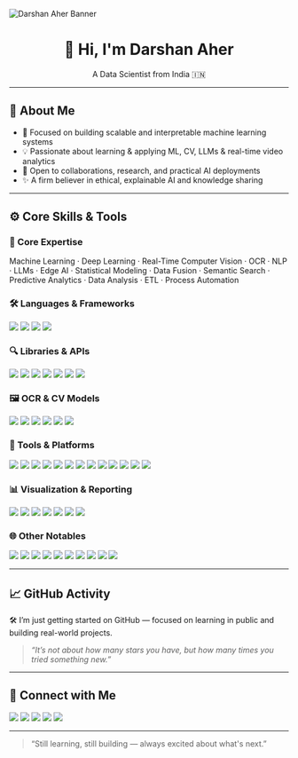 ![Darshan Aher Banner](https://your-image-link.com)

<h1 align="center">👋 Hi, I'm <strong>Darshan Aher</strong></h1>
<p align="center">A Data Scientist from India 🇮🇳</p>

---

## 🌱 About Me

- 🔭 Focused on building scalable and interpretable machine learning systems
- 💡 Passionate about learning & applying ML, CV, LLMs & real-time video analytics
- 🤝 Open to collaborations, research, and practical AI deployments
- ✨ A firm believer in ethical, explainable AI and knowledge sharing

---

## ⚙️ Core Skills & Tools

### 🧠 Core Expertise
Machine Learning · Deep Learning · Real-Time Computer Vision · OCR · NLP · LLMs · Edge AI · Statistical Modeling · Data Fusion · Semantic Search · Predictive Analytics · Data Analysis · ETL · Process Automation

### 🛠️ Languages & Frameworks
<img src="https://img.shields.io/badge/Python-3776AB?style=flat&logo=python&logoColor=white"/> <img src="https://img.shields.io/badge/SQL-003B57?style=flat&logo=mysql&logoColor=white"/> <img src="https://img.shields.io/badge/Bash-4EAA25?style=flat&logo=gnu-bash&logoColor=white"/> <img src="https://img.shields.io/badge/DAX-512BD4?style=flat&logo=microsoftpowerbi&logoColor=white"/>

### 🔍 Libraries & APIs
<img src="https://img.shields.io/badge/Scikit--Learn-F7931E?style=flat&logo=scikit-learn&logoColor=white"/> <img src="https://img.shields.io/badge/XGBoost-EC1C24?style=flat&logo=readthedocs&logoColor=white"/> <img src="https://img.shields.io/badge/TensorFlow-FF6F00?style=flat&logo=tensorflow&logoColor=white"/> <img src="https://img.shields.io/badge/Keras-D00000?style=flat&logo=keras&logoColor=white"/> <img src="https://img.shields.io/badge/SHAP-000000?style=flat&logo=python&logoColor=white"/> <img src="https://img.shields.io/badge/LIME-16A085?style=flat&logo=python&logoColor=white"/> <img src="https://img.shields.io/badge/MLxtend-343434?style=flat&logo=python&logoColor=white"/>

### 🖼️ OCR & CV Models
<img src="https://img.shields.io/badge/YOLOv8/v11-FFBB00?style=flat&logo=python&logoColor=black"/> <img src="https://img.shields.io/badge/DeepSORT-9C27B0?style=flat&logo=python&logoColor=white"/> <img src="https://img.shields.io/badge/PaddleOCR-00599C?style=flat&logo=paddlepaddle&logoColor=white"/> <img src="https://img.shields.io/badge/EasyOCR-FFBB00?style=flat&logo=python&logoColor=black"/> <img src="https://img.shields.io/badge/GPT--4%20Vision-000000?style=flat&logo=openai&logoColor=white"/> <img src="https://img.shields.io/badge/Groq%20(LLaMA--3)-333333?style=flat&logo=nvidia&logoColor=white"/>

### 🔧 Tools & Platforms
<img src="https://img.shields.io/badge/Flask-000000?style=flat&logo=flask&logoColor=white"/> <img src="https://img.shields.io/badge/FastAPI-009688?style=flat&logo=fastapi&logoColor=white"/> <img src="https://img.shields.io/badge/MySQL-00758F?style=flat&logo=mysql&logoColor=white"/> <img src="https://img.shields.io/badge/SQLite-003B57?style=flat&logo=sqlite&logoColor=white"/> <img src="https://img.shields.io/badge/OpenCV-5C3EE8?style=flat&logo=opencv&logoColor=white"/> <img src="https://img.shields.io/badge/GStreamer-6A1B9A?style=flat&logo=gstreamer&logoColor=white"/> <img src="https://img.shields.io/badge/AWS-232F3E?style=flat&logo=amazonaws&logoColor=white"/> <img src="https://img.shields.io/badge/VS%20Code-007ACC?style=flat&logo=visualstudiocode&logoColor=white"/> <img src="https://img.shields.io/badge/PyCharm-000000?style=flat&logo=pycharm&logoColor=white"/> <img src="https://img.shields.io/badge/Jupyter-F37626?style=flat&logo=jupyter&logoColor=white"/> <img src="https://img.shields.io/badge/Raspberry%20Pi-A22846?style=flat&logo=raspberrypi&logoColor=white"/> <img src="https://img.shields.io/badge/Jetson%20Nano-76B900?style=flat&logo=nvidia&logoColor=white"/> <img src="https://img.shields.io/badge/FFmpeg-007808?style=flat&logo=ffmpeg&logoColor=white"/>

### 📊 Visualization & Reporting
<img src="https://img.shields.io/badge/PowerBI-F2C811?style=flat&logo=powerbi&logoColor=black"/> <img src="https://img.shields.io/badge/Tableau-E97627?style=flat&logo=tableau&logoColor=white"/> <img src="https://img.shields.io/badge/Excel-217346?style=flat&logo=microsoftexcel&logoColor=white"/> <img src="https://img.shields.io/badge/Plotly-3F4F75?style=flat&logo=plotly&logoColor=white"/> <img src="https://img.shields.io/badge/Seaborn-9E9E9E?style=flat&logo=python&logoColor=white"/> <img src="https://img.shields.io/badge/Matplotlib-11557C?style=flat&logo=python&logoColor=white"/> <img src="https://img.shields.io/badge/Yellowbrick-FDDB27?style=flat&logo=python&logoColor=black"/>

### 🌐 Other Notables
<img src="https://img.shields.io/badge/Sentence%20Transformers-003366?style=flat&logo=python&logoColor=white"/> <img src="https://img.shields.io/badge/Statsmodels-8B0000?style=flat&logo=python&logoColor=white"/> <img src="https://img.shields.io/badge/Pandas-150458?style=flat&logo=pandas&logoColor=white"/> <img src="https://img.shields.io/badge/Numpy-013243?style=flat&logo=numpy&logoColor=white"/> <img src="https://img.shields.io/badge/BeautifulSoup-4B8BBE?style=flat&logo=python&logoColor=white"/> <img src="https://img.shields.io/badge/Selenium-43B02A?style=flat&logo=selenium&logoColor=white"/> <img src="https://img.shields.io/badge/Regex-000000?style=flat&logo=python&logoColor=white"/> <img src="https://img.shields.io/badge/spaCy-09A3D5?style=flat&logo=python&logoColor=white"/> <img src="https://img.shields.io/badge/LlamaIndex-000000?style=flat&logo=python&logoColor=white"/> <img src="https://img.shields.io/badge/GeoText-4682B4?style=flat&logo=python&logoColor=white"/>

---

## 📈 GitHub Activity

🛠 I’m just getting started on GitHub — focused on learning in public and building real-world projects.
> _“It’s not about how many stars you have, but how many times you tried something new.”_

---

## 🔗 Connect with Me
<p align="left">
  <a href="mailto:darshanaher.ds@gmail.com"><img src="https://img.shields.io/badge/Gmail-D14836?style=for-the-badge&logo=gmail&logoColor=white"/></a>
  <a href="https://github.com/DarshAher"><img src="https://img.shields.io/badge/GitHub-181717?style=for-the-badge&logo=github&logoColor=white"/></a>
  <a href="https://medium.com/@aher.darshs"><img src="https://img.shields.io/badge/Medium-000000?style=for-the-badge&logo=medium&logoColor=white"/></a>
  <a href="https://www.kaggle.com/darshss"><img src="https://img.shields.io/badge/Kaggle-20BEFF?style=for-the-badge&logo=kaggle&logoColor=white"/></a>
  <a href="https://wa.me/919423091166"><img src="https://img.shields.io/badge/WhatsApp-25D366?style=for-the-badge&logo=whatsapp&logoColor=white"/></a>
</p>

---

> “Still learning, still building — always excited about what's next.”
